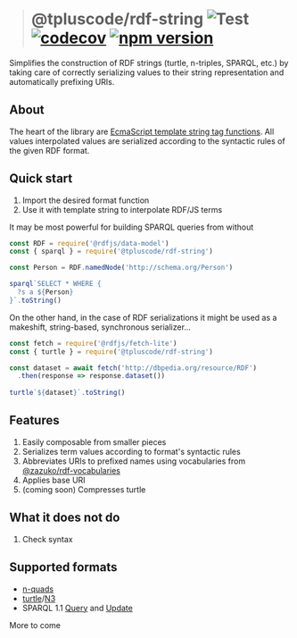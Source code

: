 > # @tpluscode/rdf-string ![Test](https://github.com/tpluscode/rdf-string/workflows/Test/badge.svg) [![codecov](https://codecov.io/gh/tpluscode/rdf-string/branch/master/graph/badge.svg)](https://codecov.io/gh/tpluscode/rdf-string) [![npm version](https://badge.fury.io/js/%40tpluscode%2Frdf-string.svg)](https://badge.fury.io/js/%40tpluscode%2Frdf-string)

Simplifies the construction of RDF strings (turtle, n-triples, SPARQL, etc.)
by taking care of correctly serializing values to their string representation
and automatically prefixing URIs.

## About

The heart of the library are [EcmaScript template string tag functions][template-literals].
All values interpolated values are serialized according to the syntactic rules of the given RDF format.

## Quick start

1. Import the desired format function
2. Use it with template string to interpolate RDF/JS terms

It may be most powerful for building SPARQL queries from without

<run-kit>

```js
const RDF = require('@rdfjs/data-model')
const { sparql } = require('@tpluscode/rdf-string')

const Person = RDF.namedNode('http://schema.org/Person')

sparql`SELECT * WHERE {
  ?s a ${Person}
}`.toString()
```

</run-kit>

On the other hand, in the case of RDF serializations it might be used as a makeshift, string-based, synchronous serializer...

<run-kit>

```js
const fetch = require('@rdfjs/fetch-lite')
const { turtle } = require('@tpluscode/rdf-string')

const dataset = await fetch('http://dbpedia.org/resource/RDF')
  .then(response => response.dataset())
  
turtle`${dataset}`.toString()
```

</run-kit>

## Features

1. Easily composable from smaller pieces
2. Serializes term values according to format's syntactic rules
3. Abbreviates URIs to prefixed names using vocabularies from [@zazuko/rdf-vocabularies](https://npm.im/@zazuko/rdf-vocabularies)
4. Applies base URI
5. (coming soon) Compresses turtle

## What it does not do

1. Check syntax

## Supported formats

* [n-quads](https://www.w3.org/TR/n-quads/)
* [turtle](https://www.w3.org/TR/turtle/)/[N3](https://www.w3.org/TeamSubmission/n3/)
* SPARQL 1.1 [Query](https://www.w3.org/TR/sparql11-query) and [Update](https://www.w3.org/TR/sparql11-update/)

More to come

[template-literals]: https://developer.mozilla.org/en-US/docs/Web/JavaScript/Reference/Template_literals
